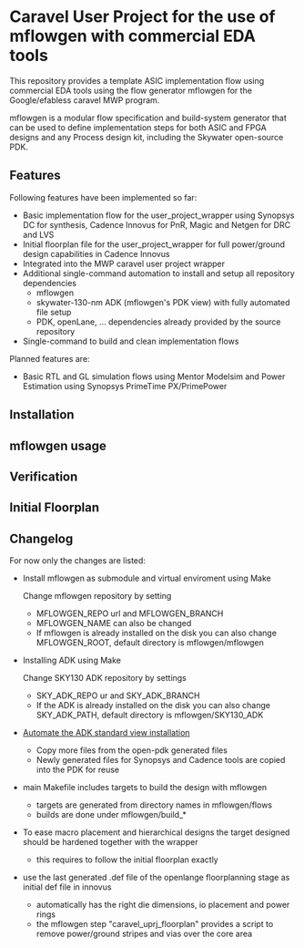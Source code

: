 # Caravel User Project for the use of mflowgen with commercial EDA tools

This repository provides a template ASIC implementation flow using commercial EDA tools using the flow generator mflowgen for the Google/efabless caravel MWP program.

mflowgen is a modular flow specification and build-system generator that can be used to define implementation steps for both ASIC and FPGA designs and any Process design kit, including the Skywater open-source PDK.

## Features

Following features have been implemented so far:

- Basic implementation flow for the user_project_wrapper using Synopsys DC for synthesis, Cadence Innovus for PnR, Magic and Netgen for DRC and LVS
- Initial floorplan file for the user_project_wrapper for full power/ground design capabilities in Cadence Innovus
- Integrated into the MWP caravel user project wrapper 
- Additional single-command automation to install and setup all repository dependencies
	+ mflowgen
	+ skywater-130-nm ADK (mflowgen's PDK view) with fully automated file setup
	+ PDK, openLane, ... dependencies already provided by the source repository
- Single-command to build and clean implementation flows


Planned features are:
- Basic RTL and GL simulation flows using Mentor Modelsim and Power Estimation using Synopsys PrimeTime PX/PrimePower

## Installation


## mflowgen usage

## Verification

## Initial Floorplan

## Changelog

For now only the changes are listed:
- Install mflowgen as submodule and virtual enviroment using Make
	
    Change mflowgen repository by setting
	- MFLOWGEN_REPO url and MFLOWGEN_BRANCH
	- MFLOWGEN_NAME can also be changed
	- If mflowgen is already installed on the disk you can also change MFLOWGEN_ROOT, default directory is mflowgen/mflowgen

- Installing ADK using Make
	
    Change SKY130 ADK repository by settings
	- SKY_ADK_REPO ur and SKY_ADK_BRANCH
	- If the ADK is already installed on the disk you can also change SKY_ADK_PATH, default directory is mflowgen/SKY130_ADK

-  [Automate the ADK standard view installation](https://github.com/heavySea/skywater-130nm-adk)
	- Copy more files from the open-pdk generated files
	- Newly generated files for Synopsys and Cadence tools are copied into the PDK for reuse

- main Makefile includes targets to build the design with mflowgen
	- targets are generated from directory names in mflowgen/flows
	- builds are done under mflowgen/build_*
- To ease macro placement and hierarchical designs the target designed should be hardened together with the wrapper
	- this requires to follow the initial floorplan exactly
- use the last generated .def file of the openlange floorplanning stage as initial def file in innovus
	- automatically has the right die dimensions, io placement and power rings
	- the mflowgen step "caravel_uprj_floorplan" provides a script to remove power/ground stripes and vias over the core area
